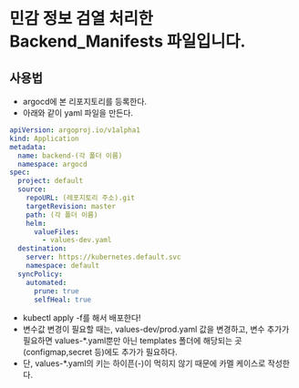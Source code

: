 ﻿# 민감 정보 검열 처리한 Backend_Manifests 파일입니다.
## 사용법
* argocd에 본 리포지토리를 등록한다.
* 아래와 같이 yaml 파일을 만든다.
```yaml
apiVersion: argoproj.io/v1alpha1
kind: Application
metadata:
  name: backend-(각 폴더 이름)
  namespace: argocd
spec:
  project: default
  source:
    repoURL: (레포지토리 주소).git
    targetRevision: master
    path: (각 폴더 이름)
    helm:
      valueFiles:
        - values-dev.yaml
  destination:
    server: https://kubernetes.default.svc
    namespace: default
  syncPolicy:
    automated:
      prune: true
      selfHeal: true
```
* kubectl apply -f를 해서 배포한다!
* 변수값 변경이 필요할 때는, values-dev/prod.yaml 값을 변경하고, 변수 추가가 필요하면 values-*.yaml뿐만 아닌 templates 폴더에 해당되는 곳(configmap,secret 등)에도 추가가 필요하다.
 * 단, values-*.yaml의 키는 하이픈(-)이 먹히지 않기 때문에 카멜 케이스로 작성한다.
